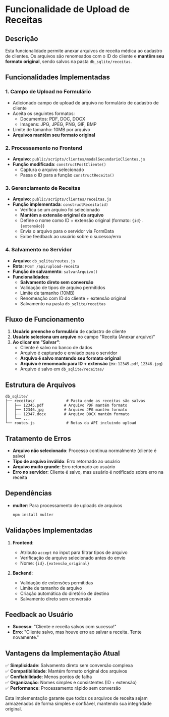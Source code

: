 # Funcionalidade de Upload de Receitas

## Descrição
Esta funcionalidade permite anexar arquivos de receita médica ao cadastro de clientes. Os arquivos são renomeados com o ID do cliente e **mantêm seu formato original**, sendo salvos na pasta `db_sqlite/receitas`.

## Funcionalidades Implementadas

### 1. Campo de Upload no Formulário
- Adicionado campo de upload de arquivo no formulário de cadastro de cliente
- Aceita os seguintes formatos:
  - Documentos: PDF, DOC, DOCX
  - Imagens: JPG, JPEG, PNG, GIF, BMP
- Limite de tamanho: 10MB por arquivo
- **Arquivos mantêm seu formato original**

### 2. Processamento no Frontend
- **Arquivo**: `public/scripts/clientes/modalSecundarioClientes.js`
- **Função modificada**: `constructPostCliente()`
  - Captura o arquivo selecionado
  - Passa o ID para a função `constructReceita()`

### 3. Gerenciamento de Receitas
- **Arquivo**: `public/scripts/clientes/receitas.js`
- **Função implementada**: `constructReceita(id)`
  - Verifica se um arquivo foi selecionado
  - **Mantém a extensão original do arquivo**
  - Define o nome como ID + extensão original (formato: `{id}.{extensão}`)
  - Envia o arquivo para o servidor via FormData
  - Exibe feedback ao usuário sobre o sucesso/erro

### 4. Salvamento no Servidor
- **Arquivo**: `db_sqlite/routes.js`
- **Rota**: `POST /api/upload-receita`
- **Função de salvamento**: `salvarArquivo()`
- **Funcionalidades**:
  - **Salvamento direto sem conversão**
  - Validação de tipos de arquivo permitidos
  - Limite de tamanho (10MB)
  - Renomeação com ID do cliente + extensão original
  - Salvamento na pasta `db_sqlite/receitas`

## Fluxo de Funcionamento

1. **Usuário preenche o formulário** de cadastro de cliente
2. **Usuário seleciona um arquivo** no campo "Receita (Anexar arquivo)"
3. **Ao clicar em "Salvar"**:
   - Cliente é salvo no banco de dados
   - Arquivo é capturado e enviado para o servidor
   - **Arquivo é salvo mantendo seu formato original**
   - **Arquivo é renomeado para ID + extensão** (ex: `12345.pdf`, `12346.jpg`)
   - Arquivo é salvo em `db_sqlite/receitas/`

## Estrutura de Arquivos

```
db_sqlite/
├── receitas/              # Pasta onde as receitas são salvas
│   ├── 12345.pdf         # Arquivo PDF mantém formato
│   ├── 12346.jpg         # Arquivo JPG mantém formato
│   ├── 12347.docx        # Arquivo DOCX mantém formato
│   └── ...
└── routes.js              # Rotas da API incluindo upload
```

## Tratamento de Erros

- **Arquivo não selecionado**: Processo continua normalmente (cliente é salvo)
- **Tipo de arquivo inválido**: Erro retornado ao usuário
- **Arquivo muito grande**: Erro retornado ao usuário
- **Erro no servidor**: Cliente é salvo, mas usuário é notificado sobre erro na receita

## Dependências

- **multer**: Para processamento de uploads de arquivos
  ```bash
  npm install multer
  ```

## Validações Implementadas

1. **Frontend**:
   - Atributo `accept` no input para filtrar tipos de arquivo
   - Verificação de arquivo selecionado antes do envio
   - Nome: `{id}.{extensão_original}`

2. **Backend**:
   - Validação de extensões permitidas
   - Limite de tamanho de arquivo
   - Criação automática do diretório de destino
   - Salvamento direto sem conversão

## Feedback ao Usuário

- **Sucesso**: "Cliente e receita salvos com sucesso!"
- **Erro**: "Cliente salvo, mas houve erro ao salvar a receita. Tente novamente."

## Vantagens da Implementação Atual

✅ **Simplicidade**: Salvamento direto sem conversão complexa  
✅ **Compatibilidade**: Mantém formato original dos arquivos  
✅ **Confiabilidade**: Menos pontos de falha  
✅ **Organização**: Nomes simples e consistentes (ID + extensão)  
✅ **Performance**: Processamento rápido sem conversão  

Esta implementação garante que todos os arquivos de receita sejam armazenados de forma simples e confiável, mantendo sua integridade original. 
